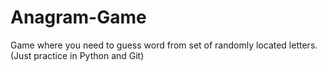 # Anagram-Game
Game where you need to guess word from set of randomly located letters. (Just practice in Python and Git)

